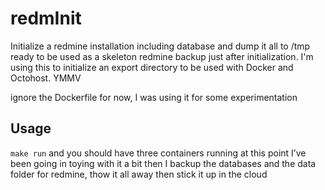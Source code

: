 # redmInit
Initialize a redmine installation including database and dump it all to /tmp ready to be used as a skeleton redmine backup just after initialization.  I'm using this to initialize an export directory to be used with Docker and Octohost. YMMV

ignore the Dockerfile for now, I was using it for some experimentation

## Usage
`make run` and you should have three containers running at this point I’ve been going in toying with it a bit then I backup the databases and the data folder for redmine, thow it all away then stick it up in the cloud
